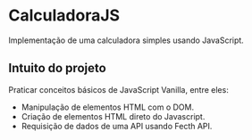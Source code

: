 # CalculadoraJS
Implementação de uma calculadora simples usando JavaScript.

## Intuito do projeto
Praticar conceitos básicos de JavaScript Vanilla, entre eles:
* Manipulação de elementos HTML com o DOM.
* Criação de elementos HTML direto do Javascript.
* Requisição de dados de uma API usando Fecth API.
